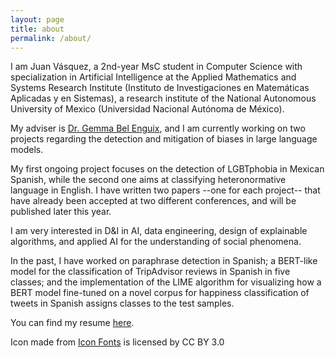 ```yaml
---
layout: page
title: about
permalink: /about/
---
```


I am Juan Vásquez, a 2nd-year MsC student in Computer Science with specialization in Artificial Intelligence at the Applied Mathematics and Systems Research Institute (Instituto de Investigaciones en Matemáticas Aplicadas y en Sistemas), a research institute of the National Autonomous University of Mexico (Universidad Nacional Autónoma de México).

My adviser is [Dr. Gemma Bel Enguix](https://scholar.google.com/citations?hl=en&user=RXWYz10AAAAJ), and I am currently working on two projects regarding the detection and mitigation of biases in large language models. 

My first ongoing project focuses on the detection of LGBTphobia in Mexican Spanish, while the second one aims at classifying heteronormative language in English. I have written two papers --one for each project-- that have already been accepted at two different conferences, and will be published later this year.

I am very interested in D&I in AI, data engineering, design of explainable algorithms, and applied AI for the understanding of social phenomena.

In the past, I have worked on paraphrase detection in Spanish; a BERT-like model for the classification of TripAdvisor reviews in Spanish in five classes; and the implementation of the LIME algorithm for visualizing how a BERT model fine-tuned on a novel corpus for happiness classification of tweets in Spanish assigns classes to the test samples. 

You can find my resume [here](https://github.com/juanmvsa/juanmvsa.github.io/blob/master/docs/cv.pdf).


<div>Icon made from <a href="http://www.onlinewebfonts.com/icon">Icon Fonts</a> is licensed by CC BY 3.0</div>